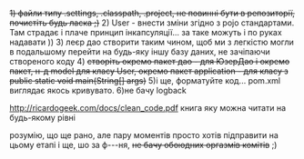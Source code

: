 ~~1) файли типу .settings, .classpath, .project, не повинні бути в репозиторії, почистіть будь ласка ;)~~
2) User - внести зміни згідно з pojo стандартами. Там страдає і плаче принцип інкапсуляції... за таке можуть і по руках надавати ))
3) леєр дао створити таким чином, щоб ми з легкістю могли  в подальшому перейти на будь-яку іншу базу даних, не зачіпаючи створеного коду
4) ~~створіть окремо пакет дао - для ЮзерДао
і окремо пакет, н-д model для класу User, окремо пакет application - для класу з public static void main(String[] args)~~
5)і ще, форматуйте код... pom.xml виглядає якось кривувато.
6)не бачу logback



http://ricardogeek.com/docs/clean_code.pdf книга яку можна читати на будь-якому рівні

розумію, що ще рано, але пару моментів просто хотів підправити на цьому етапі
і ще, шо за ф---ня, ~~не бачу обоюдних ~~оргазмів~~ комітів~~ ;)
